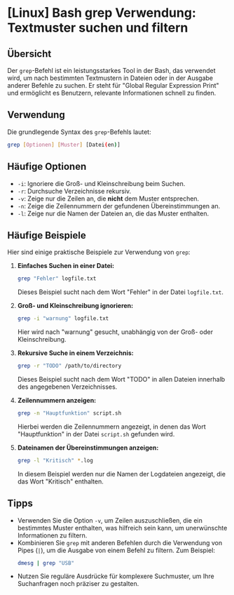 # [Linux] Bash grep Verwendung: Textmuster suchen und filtern

## Übersicht
Der `grep`-Befehl ist ein leistungsstarkes Tool in der Bash, das verwendet wird, um nach bestimmten Textmustern in Dateien oder in der Ausgabe anderer Befehle zu suchen. Er steht für "Global Regular Expression Print" und ermöglicht es Benutzern, relevante Informationen schnell zu finden.

## Verwendung
Die grundlegende Syntax des `grep`-Befehls lautet:

```bash
grep [Optionen] [Muster] [Datei(en)]
```

## Häufige Optionen
- `-i`: Ignoriere die Groß- und Kleinschreibung beim Suchen.
- `-r`: Durchsuche Verzeichnisse rekursiv.
- `-v`: Zeige nur die Zeilen an, die **nicht** dem Muster entsprechen.
- `-n`: Zeige die Zeilennummern der gefundenen Übereinstimmungen an.
- `-l`: Zeige nur die Namen der Dateien an, die das Muster enthalten.

## Häufige Beispiele
Hier sind einige praktische Beispiele zur Verwendung von `grep`:

1. **Einfaches Suchen in einer Datei:**
   ```bash
   grep "Fehler" logfile.txt
   ```
   Dieses Beispiel sucht nach dem Wort "Fehler" in der Datei `logfile.txt`.

2. **Groß- und Kleinschreibung ignorieren:**
   ```bash
   grep -i "warnung" logfile.txt
   ```
   Hier wird nach "warnung" gesucht, unabhängig von der Groß- oder Kleinschreibung.

3. **Rekursive Suche in einem Verzeichnis:**
   ```bash
   grep -r "TODO" /path/to/directory
   ```
   Dieses Beispiel sucht nach dem Wort "TODO" in allen Dateien innerhalb des angegebenen Verzeichnisses.

4. **Zeilennummern anzeigen:**
   ```bash
   grep -n "Hauptfunktion" script.sh
   ```
   Hierbei werden die Zeilennummern angezeigt, in denen das Wort "Hauptfunktion" in der Datei `script.sh` gefunden wird.

5. **Dateinamen der Übereinstimmungen anzeigen:**
   ```bash
   grep -l "Kritisch" *.log
   ```
   In diesem Beispiel werden nur die Namen der Logdateien angezeigt, die das Wort "Kritisch" enthalten.

## Tipps
- Verwenden Sie die Option `-v`, um Zeilen auszuschließen, die ein bestimmtes Muster enthalten, was hilfreich sein kann, um unerwünschte Informationen zu filtern.
- Kombinieren Sie `grep` mit anderen Befehlen durch die Verwendung von Pipes (`|`), um die Ausgabe von einem Befehl zu filtern. Zum Beispiel: 
  ```bash
  dmesg | grep "USB"
  ```
- Nutzen Sie reguläre Ausdrücke für komplexere Suchmuster, um Ihre Suchanfragen noch präziser zu gestalten.